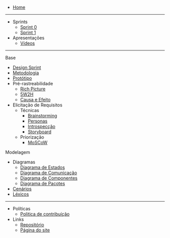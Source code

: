 <!-- docs/_sidebar.md -->
* [Home](/README)

---

* Sprints
  - [Sprint 0](/pages/sprints/sprint0.md)
  - [Sprint 1](/pages/sprints/sprint1.md)
* Apresentações 
  - [Vídeos](/presentations/presentations.md)

---

Base
  * [Design Sprint](/pages/base/designsprint.md)
  * [Metodologia](/pages/base/metodology/metodologia.md)
  * [Protótipo](/pages/base/prototype.md)
  * Pré-rastreabilidade
    * [Rich Picture](/pages/base/preTraceability/richPicture.md)
    * [5W2H](/pages/base/preTraceability/5w2h.md)
    * [Causa e Efeito](/pages/base/preTraceability/causaEfeito.md)
  * Elicitação de Requisitos
    * Técnicas
      * [Brainstorming](/pages/base/elicitation/brainstorming.md)
      * [Personas](/pages/base/elicitation/persona.md)
      * [Introspecção](/pages/base/elicitation/introspeccao.md)
      * [Storyboard](/pages/base/elicitation/storyboard.md)
    * Priorização
      * [MoSCoW](/pages/base/elicitation/moscow.md)

Modelagem
  * Diagramas
    * [Diagrama de Estados](/pages/modeling/diagrams/states.md)
    * [Diagrama de Comunicação](/pages/modeling/diagrams/communication.md)
    * [Diagrama de Componentes](/pages/modeling/diagrams/components.md)
    * [Diagrama de Pacotes](/pages/modeling/diagrams/package.md)
  * [Cenários](/pages/modeling/scenario.md)
  * [Léxicos](/pages/modeling/lexico.md)
  
---

* Políticas
  - [Politica de contribuíção](/pages/policy/policies.md)
* Links
  * [Repositório](https://github.com/UnBArqDsw2020-2/2020.2_G6)
  * [Página do site](/pages/)
